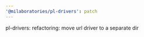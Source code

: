 ```yaml
---
'@milaboratories/pl-drivers': patch
---
```


pl-drivers: refactoring: move url driver to a separate dir
